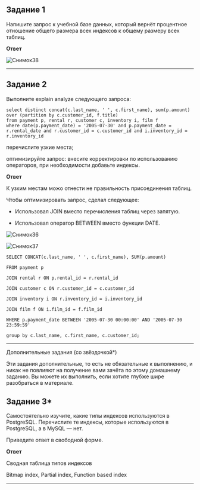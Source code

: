 Задание 1
---
Напишите запрос к учебной базе данных, который вернёт процентное отношение общего размера всех индексов к общему размеру всех таблиц.

**Ответ**

![Снимок38](https://github.com/AlexanderSchelokov/Indexes-hw/assets/121572590/9ed9caf7-fecc-4eb0-aee8-953c30c9061a)


***

Задание 2
---
Выполните explain analyze следующего запроса:

```
select distinct concat(c.last_name, ' ', c.first_name), sum(p.amount) over (partition by c.customer_id, f.title)
from payment p, rental r, customer c, inventory i, film f
where date(p.payment_date) = '2005-07-30' and p.payment_date = r.rental_date and r.customer_id = c.customer_id and i.inventory_id = r.inventory_id
```

перечислите узкие места;

оптимизируйте запрос: внесите корректировки по использованию операторов, при необходимости добавьте индексы.

**Ответ**

К узким местам можо отнести не правильность присоединения таблиц.

Чтобы оптимизировать запрос, сделал следующее:

- Использовал JOIN вместо перечисления таблиц через запятую.
  
- Использовал оператор BETWEEN вместо функции DATE.


![Снимок36](https://github.com/AlexanderSchelokov/Indexes-hw/assets/121572590/e483c5c2-4188-4cae-a7eb-43ec89890ef2)

![Снимок37](https://github.com/AlexanderSchelokov/Indexes-hw/assets/121572590/3c12981c-ed70-4038-8bc2-4d1538960e05)


```
SELECT CONCAT(c.last_name, ' ', c.first_name), SUM(p.amount)

FROM payment p

JOIN rental r ON p.rental_id = r.rental_id

JOIN customer c ON r.customer_id = c.customer_id

JOIN inventory i ON r.inventory_id = i.inventory_id

JOIN film f ON i.film_id = f.film_id

WHERE p.payment_date BETWEEN '2005-07-30 00:00:00' AND '2005-07-30 23:59:59'

group by c.last_name, c.first_name, c.customer_id;
```


***

Дополнительные задания (со звёздочкой*)

Эти задания дополнительные, то есть не обязательные к выполнению, и никак не повлияют на получение вами зачёта по этому домашнему заданию. Вы можете их выполнить, если хотите глубже шире разобраться в материале.


Задание 3*
---

Самостоятельно изучите, какие типы индексов используются в PostgreSQL. Перечислите те индексы, которые используются в PostgreSQL, а в MySQL — нет.

Приведите ответ в свободной форме.

**Ответ**

Сводная таблица типов индексов

Bitmap index, Partial index, Function based index


***
